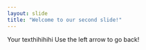 ```yaml
---
layout: slide
title: "Welcome to our second slide!"
---
```

Your texthihihihi
Use the left arrow to go back!
